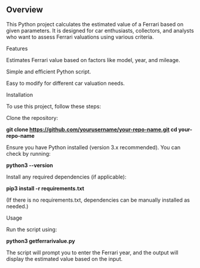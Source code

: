## Overview

This Python project calculates the estimated value of a Ferrari based on given parameters. It is designed for car enthusiasts, collectors, and analysts who want to assess Ferrari valuations using various criteria.

Features

Estimates Ferrari value based on factors like model, year, and mileage.

Simple and efficient Python script.

Easy to modify for different car valuation needs.

Installation

To use this project, follow these steps:

Clone the repository:

**git clone https://github.com/yourusername/your-repo-name.git
cd your-repo-name**

Ensure you have Python installed (version 3.x recommended). You can check by running:

**python3 --version**

Install any required dependencies (if applicable):

**pip3 install -r requirements.txt**

(If there is no requirements.txt, dependencies can be manually installed as needed.)

Usage

Run the script using:

**python3 getferrarivalue.py**

The script will prompt you to enter the Ferrari year, and the output will display the estimated value based on the input.
